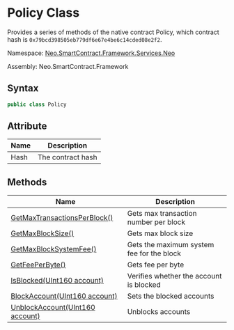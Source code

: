 # Policy Class

Provides a series of methods of the native contract Policy, which contract hash is `0x79bcd398505eb779df6e67e4be6c14cded08e2f2`.

Namespace: [Neo.SmartContract.Framework.Services.Neo](../neo.md)

Assembly: Neo.SmartContract.Framework

## Syntax

```c#
public class Policy
```

## Attribute

| Name | Description       |
| ---- | ----------------- |
| Hash | The contract hash |

## Methods

| Name                                                         | Description                               |
| ------------------------------------------------------------ | ----------------------------------------- |
| [GetMaxTransactionsPerBlock()](Policy/GetMaxTransactionsPerBlock.md) | Gets max transaction number per block     |
| [GetMaxBlockSize()](Policy/GetMaxBlockSize.md)               | Gets max block size                       |
| [GetMaxBlockSystemFee()](Policy/GetMaxBlockSystemFee.md)     | Gets the maximum system fee for the block |
| [GetFeePerByte()](Policy/GetFeePerByte.md)                   | Gets fee per byte                         |
| [IsBlocked(UInt160 account)](Policy/IsBlocked.md)            | Verifies whether the account is blocked   |
| [BlockAccount(UInt160 account)](Policy/BlockAccount.md)      | Sets the blocked accounts                 |
| [UnblockAccount(UInt160 account)](Policy/UnblockAccount.md)  | Unblocks accounts                         |
